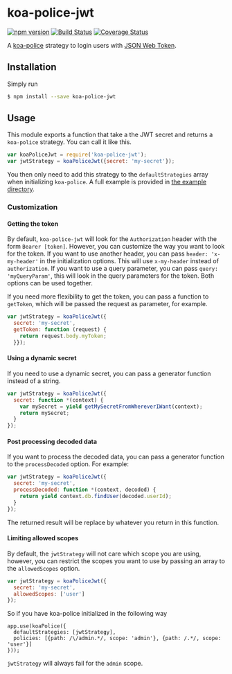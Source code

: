# koa-police-jwt

[![npm version](https://badge.fury.io/js/koa-police-jwt.svg?time=20150608163600)](http://badge.fury.io/js/koa-police-jwt)
[![Build Status](https://travis-ci.org/tuvistavie/koa-police-jwt.svg)](https://travis-ci.org/tuvistavie/koa-police-jwt) [![Coverage Status](https://coveralls.io/repos/tuvistavie/koa-police-jwt/badge.svg?time=20150608163600)](https://coveralls.io/r/tuvistavie/koa-police-jwt)

A [koa-police](https://github.com/tuvistavie/koa-police) strategy to login users with [JSON Web Token](http://jwt.io/).

## Installation

Simply run

```sh
$ npm install --save koa-police-jwt
```

## Usage

This module exports a function that take a the JWT secret and returns a `koa-police` strategy.
You can call it like this.

```javascript
var koaPoliceJwt = require('koa-police-jwt');
var jwtStrategy = koaPoliceJwt({secret: 'my-secret'});
```

You then only need to add this strategy to the `defaultStrategies` array when
initializing `koa-police`.
A full example is provided in [the example directory](./example).

### Customization

#### Getting the token

By default, `koa-police-jwt` will look for the `Authorization` header with the form `Bearer [token]`. However, you can customize the way you want to look
for the token.
If you want to use another header, you can pass `header: 'x-my-header'` in the
initialization options. This will use `x-my-header` instead of `authorization`.
If you want to use a query parameter, you can pass `query: 'myQueryParam'`, this will look in the query parameters for the token.
Both options can be used together.

If you need more flexibility to get the token, you can pass a function to `getToken`, which will be passed the request as parameter, for example.

```javascript
var jwtStrategy = koaPoliceJwt({
  secret: 'my-secret',
  getToken: function (request) {
    return request.body.myToken;
  }});
```

#### Using a dynamic secret

If you need to use a dynamic secret, you can pass a generator function  instead of a string.

```javascript
var jwtStrategy = koaPoliceJwt({
  secret: function *(context) {
    var mySecret = yield getMySecretFromWhereverIWant(context);
    return mySecret;
  }
});
```

#### Post processing decoded data

If you want to process the decoded data, you can pass a generator function to the `processDecoded` option. For example:

```javascript
var jwtStrategy = koaPoliceJwt({
  secret: 'my-secret',
  processDecoded: function *(context, decoded) {
    return yield context.db.findUser(decoded.userId);
  }
});
```

The returned result will be replace by whatever you return in this function.

#### Limiting allowed scopes

By default, the `jwtStrategy` will not care which scope you are using,
however, you can restrict the scopes you want to use by passing an array to the `allowedScopes` option.

```javascript
var jwtStrategy = koaPoliceJwt({
  secret: 'my-secret',
  allowedScopes: ['user']
});
```

So if you have koa-police initialized in the following way

```
app.use(koaPolice({
  defaultStrategies: [jwtStrategy],
  policies: [{path: /\/admin.*/, scope: 'admin'}, {path: /.*/, scope: 'user'}]
}));
```

`jwtStrategy` will always fail for the `admin` scope.

